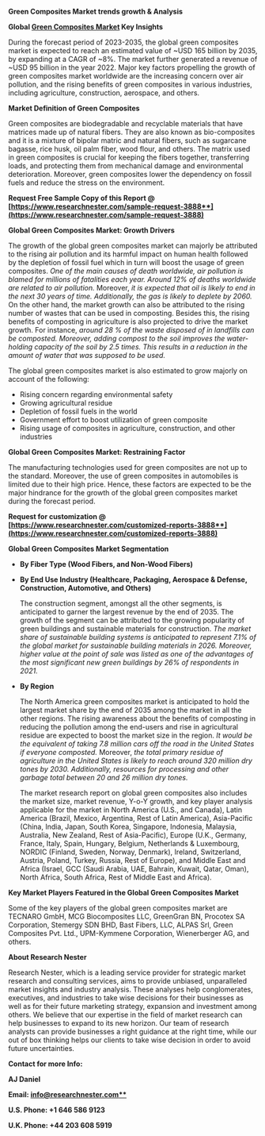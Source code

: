 ﻿**Green Composites Market trends growth & Analysis**

**Global [Green Composites Market](https://www.researchnester.com/reports/green-composites-market/3888) Key Insights**

During the forecast period of 2023-2035, the global green composites market is expected to reach an estimated value of ~USD 165 billion by 2035, by expanding at a CAGR of ~8%. The market further generated a revenue of ~USD 95 billion in the year 2022. Major key factors propelling the growth of green composites market worldwide are the increasing concern over air pollution, and the rising benefits of green composites in various industries, including agriculture, construction, aerospace, and others.

**Market Definition of Green Composites** 

Green composites are biodegradable and recyclable materials that have matrices made up of natural fibers. They are also known as bio-composites and it is a mixture of bipolar matric and natural fibers, such as sugarcane bagasse, rice husk, oil palm fiber, wood flour, and others. The matrix used in green composites is crucial for keeping the fibers together, transferring loads, and protecting them from mechanical damage and environmental deterioration. Moreover, green composites lower the dependency on fossil fuels and reduce the stress on the environment.

**Request Free Sample Copy of this Report @ [https://www.researchnester.com/sample-request-3888**](https://www.researchnester.com/sample-request-3888)**

**Global Green Composites Market: Growth Drivers**

The growth of the global green composites market can majorly be attributed to the rising air pollution and its harmful impact on human health followed by the depletion of fossil fuel which in turn will boost the usage of green composites. *One of the main causes of death worldwide, air pollution is blamed for millions of fatalities each year. Around 12% of deaths worldwide are related to air pollution.* Moreover, *it is expected that oil is likely to end in the next 30 years of time. Additionally, the gas is likely to deplete by 2060.* On the other hand, the market growth can also be attributed to the rising number of wastes that can be used in composting. Besides this, the rising benefits of composting in agriculture is also projected to drive the market growth. For instance, *around 28 % of the waste disposed of in landfills can be composted. Moreover, adding compost to the soil improves the water-holding capacity of the soil by 2.5 times. This results in a reduction in the amount of water that was supposed to be used.* 

The global green composites market is also estimated to grow majorly on account of the following:

- Rising concern regarding environmental safety
- Growing agricultural residue
- Depletion of fossil fuels in the world
- Government effort to boost utilization of green composite
- Rising usage of composites in agriculture, construction, and other industries

**Global Green Composites Market: Restraining Factor**

The manufacturing technologies used for green composites are not up to the standard. Moreover, the use of green composites in automobiles is limited due to their high price. Hence, these factors are expected to be the major hindrance for the growth of the global green composites market during the forecast period.

**Request for customization @ [https://www.researchnester.com/customized-reports-3888**](https://www.researchnester.com/customized-reports-3888)**

**Global Green Composites Market Segmentation**  

- **By Fiber Type (Wood Fibers, and Non-Wood Fibers)**
- **By End Use Industry (Healthcare, Packaging, Aerospace & Defense, Construction, Automotive, and Others)**

  The construction segment, amongst all the other segments, is anticipated to garner the largest revenue by the end of 2035. The growth of the segment can be attributed to the growing popularity of green buildings and sustainable materials for construction. *The market share of sustainable building systems is anticipated to represent 7.1% of the global market for sustainable building materials in 2026.* *Moreover,* *higher value at the point of sale was listed as one of the advantages of the most significant new green buildings by 26% of respondents in 2021.* 

- **By Region**

  The North America green composites market is anticipated to hold the largest market share by the end of 2035 among the market in all the other regions. The rising awareness about the benefits of composting in reducing the pollution among the end-users and rise in agricultural residue are expected to boost the market size in the region. *It would be the equivalent of taking 7.8 million cars off the road in the United States if everyone composted.* Moreover, *the total primary residue of agriculture in the United States is likely to reach around 320 million dry tones by 2030. Additionally, resources for processing and other garbage total between 20 and 26 million dry tones.*

  The market research report on global green composites also includes the market size, market revenue, Y-o-Y growth, and key player analysis applicable for the market in North America (U.S., and Canada), Latin America (Brazil, Mexico, Argentina, Rest of Latin America), Asia-Pacific (China, India, Japan, South Korea, Singapore, Indonesia, Malaysia, Australia, New Zealand, Rest of Asia-Pacific), Europe (U.K., Germany, France, Italy, Spain, Hungary, Belgium, Netherlands & Luxembourg, NORDIC (Finland, Sweden, Norway, Denmark), Ireland, Switzerland, Austria, Poland, Turkey, Russia, Rest of Europe), and Middle East and Africa (Israel, GCC (Saudi Arabia, UAE, Bahrain, Kuwait, Qatar, Oman), North Africa, South Africa, Rest of Middle East and Africa).

**Key Market Players Featured in the Global Green Composites Market**

Some of the key players of the global green composites market are TECNARO GmbH, MCG Biocomposites LLC, GreenGran BN, Procotex SA Corporation, Stemergy SDN BHD, Bast Fibers, LLC, ALPAS Srl, Green Composites Pvt. Ltd., UPM-Kymmene Corporation, Wienerberger AG, and others.

**About Research Nester**

Research Nester, which is a leading service provider for strategic market research and consulting services, aims to provide unbiased, unparalleled market insights and industry analysis. These analyses help conglomerates, executives, and industries to take wise decisions for their businesses as well as for their future marketing strategy, expansion and investment among others. We believe that our expertise in the field of market research can help businesses to expand to its new horizon. Our team of research analysts can provide businesses a right guidance at the right time, while our out of box thinking helps our clients to take wise decision in order to avoid future uncertainties.

<a name="_hlk118278864"></a>**Contact for more Info:**

**AJ Daniel**

**Email: [info@researchnester.com**](mailto:info@researchnester.com)**

**U.S. Phone: +1 646 586 9123** 

**U.K. Phone: +44 203 608 5919**


